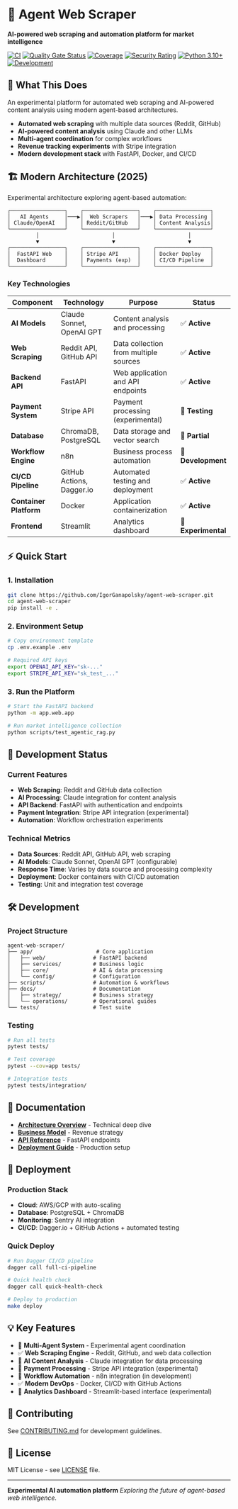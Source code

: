 # 🤖 Agent Web Scraper

**AI-powered web scraping and automation platform for market intelligence**

[![CI](https://github.com/IgorGanapolsky/agent-web-scraper/workflows/CI/badge.svg)](https://github.com/IgorGanapolsky/agent-web-scraper/actions)
[![Quality Gate Status](https://sonarcloud.io/api/project_badges/measure?project=IgorGanapolsky_agent-web-scraper&metric=alert_status)](https://sonarcloud.io/summary/new_code?id=IgorGanapolsky_agent-web-scraper)
[![Coverage](https://sonarcloud.io/api/project_badges/measure?project=IgorGanapolsky_agent-web-scraper&metric=coverage)](https://sonarcloud.io/summary/new_code?id=IgorGanapolsky_agent-web-scraper)
[![Security Rating](https://sonarcloud.io/api/project_badges/measure?project=IgorGanapolsky_agent-web-scraper&metric=security_rating)](https://sonarcloud.io/summary/new_code?id=IgorGanapolsky_agent-web-scraper)
[![Python 3.10+](https://img.shields.io/badge/python-3.10+-blue.svg)](https://www.python.org/downloads/)
[![Development](https://img.shields.io/badge/status-active%20development-blue.svg)](README.md)

## 🎯 What This Does

An experimental platform for automated web scraping and AI-powered content analysis using modern agent-based architectures.

- **Automated web scraping** with multiple data sources (Reddit, GitHub)
- **AI-powered content analysis** using Claude and other LLMs
- **Multi-agent coordination** for complex workflows
- **Revenue tracking experiments** with Stripe integration
- **Modern development stack** with FastAPI, Docker, and CI/CD

## 🏗️ Modern Architecture (2025)

Experimental architecture exploring agent-based automation:

```
┌─────────────────┐    ┌─────────────────┐    ┌─────────────────┐
│   AI Agents     │───▶│  Web Scrapers   │───▶│ Data Processing │
│ Claude/OpenAI   │    │ Reddit/GitHub   │    │ Content Analysis│
└─────────────────┘    └─────────────────┘    └─────────────────┘
         │                       │                       │
         ▼                       ▼                       ▼
┌─────────────────┐    ┌─────────────────┐    ┌─────────────────┐
│  FastAPI Web    │    │ Stripe API      │    │ Docker Deploy   │
│  Dashboard      │    │ Payments (exp)  │    │ CI/CD Pipeline  │
└─────────────────┘    └─────────────────┘    └─────────────────┘
```

### Key Technologies

| Component | Technology | Purpose | Status |
|-----------|------------|---------|---------|
| **AI Models** | Claude Sonnet, OpenAI GPT | Content analysis and processing | ✅ **Active** |
| **Web Scraping** | Reddit API, GitHub API | Data collection from multiple sources | ✅ **Active** |
| **Backend API** | FastAPI | Web application and API endpoints | ✅ **Active** |
| **Payment System** | Stripe API | Payment processing (experimental) | 🧪 **Testing** |
| **Database** | ChromaDB, PostgreSQL | Data storage and vector search | 🚧 **Partial** |
| **Workflow Engine** | n8n | Business process automation | 🚧 **Development** |
| **CI/CD Pipeline** | GitHub Actions, Dagger.io | Automated testing and deployment | ✅ **Active** |
| **Container Platform** | Docker | Application containerization | ✅ **Active** |
| **Frontend** | Streamlit | Analytics dashboard | 🧪 **Experimental** |

## ⚡ Quick Start

### 1. Installation
```bash
git clone https://github.com/IgorGanapolsky/agent-web-scraper.git
cd agent-web-scraper
pip install -e .
```

### 2. Environment Setup
```bash
# Copy environment template
cp .env.example .env

# Required API keys
export OPENAI_API_KEY="sk-..."
export STRIPE_API_KEY="sk_test_..."
```

### 3. Run the Platform
```bash
# Start the FastAPI backend
python -m app.web.app

# Run market intelligence collection
python scripts/test_agentic_rag.py
```

## 🔬 Development Status

### Current Features
- **Web Scraping**: Reddit and GitHub data collection
- **AI Processing**: Claude integration for content analysis
- **API Backend**: FastAPI with authentication and endpoints
- **Payment Integration**: Stripe API integration (experimental)
- **Automation**: Workflow orchestration experiments

### Technical Metrics
- **Data Sources**: Reddit API, GitHub API, web scraping
- **AI Models**: Claude Sonnet, OpenAI GPT (configurable)
- **Response Time**: Varies by data source and processing complexity
- **Deployment**: Docker containers with CI/CD automation
- **Testing**: Unit and integration test coverage

## 🛠️ Development

### Project Structure
```
agent-web-scraper/
├── app/                    # Core application
│   ├── web/               # FastAPI backend
│   ├── services/          # Business logic
│   ├── core/              # AI & data processing
│   └── config/            # Configuration
├── scripts/               # Automation & workflows
├── docs/                  # Documentation
│   ├── strategy/          # Business strategy
│   └── operations/        # Operational guides
└── tests/                 # Test suite
```

### Testing
```bash
# Run all tests
pytest tests/

# Test coverage
pytest --cov=app tests/

# Integration tests
pytest tests/integration/
```

## 🔗 Documentation

- **[Architecture Overview](docs/agentic-rag-architecture.md)** - Technical deep dive
- **[Business Model](docs/business-model.md)** - Revenue strategy
- **[API Reference](docs/api-reference.md)** - FastAPI endpoints
- **[Deployment Guide](docs/deployment-guide.md)** - Production setup

## 🚀 Deployment

### Production Stack
- **Cloud**: AWS/GCP with auto-scaling
- **Database**: PostgreSQL + ChromaDB
- **Monitoring**: Sentry AI integration
- **CI/CD**: Dagger.io + GitHub Actions + automated testing

### Quick Deploy
```bash
# Run Dagger CI/CD pipeline
dagger call full-ci-pipeline

# Quick health check
dagger call quick-health-check

# Deploy to production
make deploy
```

## 💡 Key Features

- 🤖 **Multi-Agent System** - Experimental agent coordination
- ✅ **Web Scraping Engine** - Reddit, GitHub, and web data collection  
- 🧪 **AI Content Analysis** - Claude integration for data processing
- 🧪 **Payment Processing** - Stripe API integration (experimental)
- 🚧 **Workflow Automation** - n8n integration (in development)
- ✅ **Modern DevOps** - Docker, CI/CD with GitHub Actions
- 🧪 **Analytics Dashboard** - Streamlit-based interface (experimental)

## 🤝 Contributing

See [CONTRIBUTING.md](CONTRIBUTING.md) for development guidelines.

## 📄 License

MIT License - see [LICENSE](LICENSE) file.

---

**Experimental AI automation platform**
*Exploring the future of agent-based web intelligence.*
